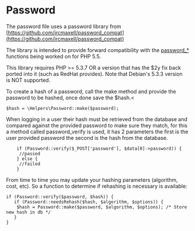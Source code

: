 # Password 

The password file uses a password library from [https://github.com/ircmaxell/password_compat](https://github.com/ircmaxell/password_compat)

The  library is intended to provide forward compatibility with the [password_*](http://php.net/password) functions being worked on for PHP 5.5.

This library requires PHP >= 5.3.7 OR a version that has the $2y fix back ported into it (such as RedHat provides). Note that Debian's 5.3.3 version is NOT supported.

To create a hash of a password, call the make method and provide the password to be hashed, once done save the $hash.<

````
$hash = \Helpers\Password::make($password);
````

When logging in a user their hash must be retrieved from the database and compared against the provided password to make sure they match, for this a method called password_verify is used, it has 2 parameters the first is the user provided password the second is the hash from the database.

````
    if (Password::verify($_POST['password'], $data[0]->password)) {
     //passed
    } else {
     //failed
    }
````

From time to time you may update your hashing parameters (algorithm, cost, etc). So a function to determine if rehashing is necessary is available:

````
if (Password::verify($password, $hash)) {     
   if (Password::needsRehash($hash, $algorithm, $options)) {         
    $hash = Password::make($password, $algorithm, $options); /* Store new hash in db */     
   } 
}
````